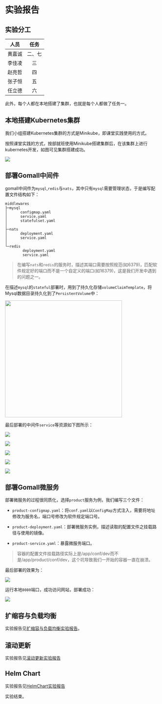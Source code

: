 # 实验报告

## 实验分工

| 人员  | 任务  |
|:---:|:---:|
| 黄嘉诚 | 二、七 |
| 李佳凌 | 三   |
| 赵亮哲 | 四   |
| 张子恒 | 五   |
| 任立德 | 六   |

此外，每个人都在本地搭建了集群，也就是每个人都做了任务一。

## 本地搭建Kubernetes集群

我们小组搭建Kubernetes集群的方式是Minikube，即课堂实践使用的方式。

按照课堂实践的方式，按部就班使用Minikube搭建集群后，在该集群上进行kubernetes开发，如图可见集群搭建成功。

![](C:\Users\PATHF\AppData\Roaming\marktext\images\2025-05-08-21-47-11-cc3f4fb1ae74dd2c567d45fa3b210f2.png)

## 部署Gomall中间件

gomall中间件为`mysql`,`redis`与`nats`，其中只有`mysql`需要管理状态，于是编写配置文件结构如下：

```
middlewares
├─mysql
│      configmap.yaml
│      service.yaml
│      statefulset.yaml
│
├─nats
│      deployment.yaml
│      service.yaml
│
└─redis
        deployment.yaml
        service.yaml
```

> 在编写`nats`和`redis`的服务时，描述其端口需要按照规范(如6379)，匹配软件规定好的端口而不是一个自定义的端口(如16379)，这是我们开发中遇到的问题之一。

在描述`mysql`的`stateful`部署时，用到了持久化存储`volumeClaimTemplate`，将Mysql数据目录持久化到了`PersistentVolume`中：

<img title="" src="file:///C:/Users/PATHF/AppData/Roaming/marktext/images/2025-05-08-22-02-34-image.png" alt="" width="383" data-align="center">

最后部署的中间件`service`等资源如下图所示：

![](C:\Users\PATHF\AppData\Roaming\marktext\images\2025-05-08-22-05-09-image.png)

![](C:\Users\PATHF\AppData\Roaming\marktext\images\2025-05-08-22-05-44-image.png)

![](C:\Users\PATHF\AppData\Roaming\marktext\images\2025-05-08-22-06-01-image.png)

![](C:\Users\PATHF\AppData\Roaming\marktext\images\2025-05-08-22-06-45-image.png)

![](C:\Users\PATHF\AppData\Roaming\marktext\images\2025-05-08-22-06-55-image.png)

## 部署Gomall微服务

部署微服务的过程很同质化，选择`product`服务为例，我们编写三个文件：

- `product-configmap.yaml`：将`conf.yaml`以`ConfigMap`方式注入，需要将地址修改为服务名，端口号修改为软件规定端口号。

- `product-deployment.yaml`：部署微服务实例，描述读取的配置文件之挂载路径与使用的镜像。

- `product-service.yaml`：暴露微服务端口。

> 容器的配置文件挂载路径实际上是/app/conf/dev而不是/app/product/conf/dev，这个坑导致我们一开始的容器一直在崩溃。

最后部署的效果为：

![](C:\Users\PATHF\AppData\Roaming\marktext\images\2025-05-08-22-27-32-image.png)

运行本地`8080`端口，成功访问网站，部署成功：

![](C:\Users\PATHF\AppData\Roaming\marktext\images\2025-05-08-22-28-09-f12ee7225692b8b640b8cc8d8e8b765.png)

## 扩缩容与负载均衡

实验报告见[扩缩容与负载均衡实验报告](./扩缩容与负载均衡实验报告.pdf)。

## 滚动更新

实验报告见[滚动更新实验报告](./滚动更新实验报告.pdf)

## Helm Chart

实验报告见[HelmChart实验报告](./HelmChart实验报告.pdf)



实验结束。
